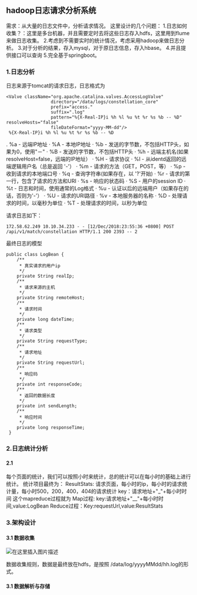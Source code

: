 ## hadoop日志请求分析系统
需求：从大量的日志文件中，分析请求情况。
这里设计的几个问题：
1.日志如何收集？：这里是多台机器，并且需要定时去将这些日志存入hdfs，这里用到flume来做日志收集。
2.考虑到不需要实时的统计情况，考虑采用hadoop来做日志分析。
3.对于分析的结果，存入mysql，对于原日志信息，存入hbase。
4.并且提供接口可以查询
5.完全基于springboot。

### 1.日志分析
日志来源于tomcat的请求日志，日志格式为
```
<Valve className="org.apache.catalina.valves.AccessLogValve"
                 directory="/data/logs/constellation_core"
                 prefix="access."
                 suffix=".log"
                 pattern="%{X-Real-IP}i %h %l %u %t %r %s %b -- %D" resolveHosts="false"
                 fileDateFormat="yyyy-MM-dd"/>
 %{X-Real-IP}i %h %l %u %t %r %s %b -- %D
```
.         %a - 远端IP地址
·        %A - 本地IP地址
·        %b - 发送的字节数，不包括HTTP头，如果为0，使用"－"
·        %B - 发送的字节数，不包括HTTP头
·        %h - 远端主机名(如果resolveHost=false，远端的IP地址）
·        %H - 请求协议
·        %l - 从identd返回的远端逻辑用户名（总是返回 '-'）
·        %m - 请求的方法（GET，POST，等）
·        %p - 收到请求的本地端口号
·        %q - 查询字符串(如果存在，以 '?'开始)
·        %r - 请求的第一行，包含了请求的方法和URI
·        %s - 响应的状态码
·        %S - 用户的session ID
·        %t - 日志和时间，使用通常的Log格式
·        %u - 认证以后的远端用户（如果存在的话，否则为'-'）
·        %U - 请求的URI路径
·        %v - 本地服务器的名称
·        %D - 处理请求的时间，以毫秒为单位
·        %T - 处理请求的时间，以秒为单位

请求日志如下：
```
172.58.62.249 10.10.34.233 - - [12/Dec/2018:23:55:36 +0800] POST /api/v1/match/constellation HTTP/1.1 200 2393 -- 2
```
最终日志的模型
```
public class LogBean {
    /**
     * 真实请求的用户ip
     */
    private String realIp;
    /**
     * 请求来源的主机
     */
    private String remoteHost;
    /**
     * 请求时间
     */
    private long dateTime;
    /**
     * 请求类型
     */
    private String requestType;
    /**
     * 请求地址
     */
    private String requestUrl;
    /**
     * 响应码
     */
    private int responseCode;
    /**
     * 返回的数据长度
     */
    private int sendLength;
    /**
     * 响应时间
     */
    private long responseTime;
 }
```

### 2.日志统计分析

#### 2.1
每个页面的统计，我们可以按照小时来统计，总的统计可以在每小时的基础上进行统计。
统计项目最终为：
ResultStats:
请求页面，每小时的ip，每小时的请求统计量，每小时500，200，400，404的请求统计
key：请求地址+"_"+每小时时间
这个mapreduce过程就为
Map过程: key:请求地址+"__"+每小时时间,value:LogBean
Reduce过程：Key:requestUrl,value:ResultStats

### 3.架构设计

#### 3.1 数据收集
![在这里插入图片描述](https://img-blog.csdnimg.cn/2018121420120333.png?x-oss-process=image/watermark,type_ZmFuZ3poZW5naGVpdGk,shadow_10,text_aHR0cHM6Ly9ibG9nLmNzZG4ubmV0L3UwMTAzOTkwMDk=,size_16,color_FFFFFF,t_70)

数据收集规则，数据是最终放在hdfs，是按照
/data/log/yyyyMMdd/hh.log的形式。

#### 3.1 数据解析与存储



